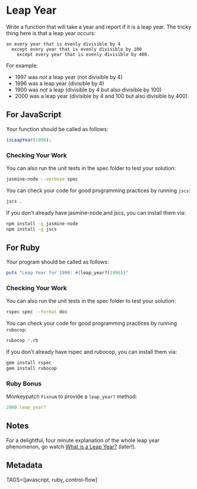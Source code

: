 # Leap Year

Write a function that will take a year and report if it is a leap year. The tricky thing here is that a leap year occurs:

```plain
on every year that is evenly divisible by 4
  except every year that is evenly divisible by 100
    except every year that is evenly divisible by 400.
```

For example:
* 1997 was *not* a leap year (not divisible by 4)
* 1996 was a leap year (divisible by 4)
* 1900 was *not* a leap (divisible by 4 but also divisible by 100)
* 2000 was a leap year (divisible by 4 and 100 but also divisible by 400).

## For JavaScript

Your function should be called as follows:

```javascript
isLeapYear(1996);
```

### Checking Your Work

You can also run the unit tests in the spec folder to test your solution:

```bash
jasmine-node --verbose spec
```

You can check your code for good programming practices by running `jscs`:

```bash
jscs .
```

If you don't already have jasmine-node and jscs, you can install them via:

```bash
npm install -g jasmine-node
npm install -g jscs
```

## For Ruby

Your program should be called as follows:

```ruby
puts "Leap Year for 1996: #{leap_year?(1996)}"
```

### Checking Your Work

You can also run the unit tests in the spec folder to test your solution:

```bash
rspec spec --format doc
```

You can check your code for good programming practices by running `rubocop`:

```bash
rubocop *.rb
```

If you don't already have rspec and rubocop, you can install them via:

```bash
gem install rspec
gem install rubocop
```

### Ruby Bonus

Monkeypatch `Fixnum` to provide a `leap_year?` method:

```ruby
2000.leap_year?
```

## Notes

For a delightful, four minute explanation of the whole leap year phenomenon, go watch [What is a Leap Year?](http://www.youtube.com/watch?v=xX96xng7sAE) (later!).

## Metadata

TAGS=[javascript, ruby, control-flow]
